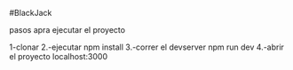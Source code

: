 #BlackJack



pasos apra ejecutar el proyecto


1-clonar
2.-ejecutar npm  install 
3.-correr el devserver  npm run dev
4.-abrir el proyecto  localhost:3000
